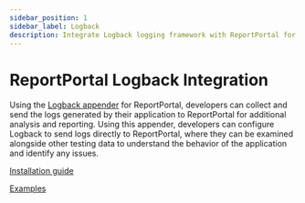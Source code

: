 ```yaml
---
sidebar_position: 1
sidebar_label: Logback
description: Integrate Logback logging framework with ReportPortal for comprehensive test automation reporting tools and Java application logging.
---
```


# ReportPortal Logback Integration

Using the [Logback appender](https://logback.qos.ch/) for ReportPortal, developers can collect and send the logs generated by their application to ReportPortal for additional analysis and reporting. Using this appender, developers can configure Logback to send logs directly to ReportPortal, where they can be examined alongside other testing data to understand the behavior of the application and identify any issues.

[Installation guide](https://github.com/reportportal/logger-java-logback#readme)

[Examples](https://github.com/reportportal/examples-java/tree/master/example-testng-logback)
